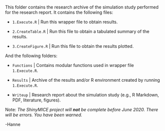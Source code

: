 This folder contains the research archive of the simulation study performed for the research report. It contains the following files:

- `1.Execute.R` | Run this wrapper file to obtain results.

- `2.CreateTable.R` | Run this file to obtain a tabulated summary of the results.

- `3.CreateFigure.R` | Run this file to obtain the results plotted.


And the following folders:

- `Functions` | Contains modular functions used in wrapper file `1.Execute.R`.

- `Results` | Archive of the results and/or R environment created by running `1.Execute.R`.

- `Writeup` | Research report about the simulation study (e.g., R Markdown, PDF, literature, figures).


Note: *The ShinyMICE project will **not** be complete before June 2020. There will be errors. You have been warned.*

-Hanne